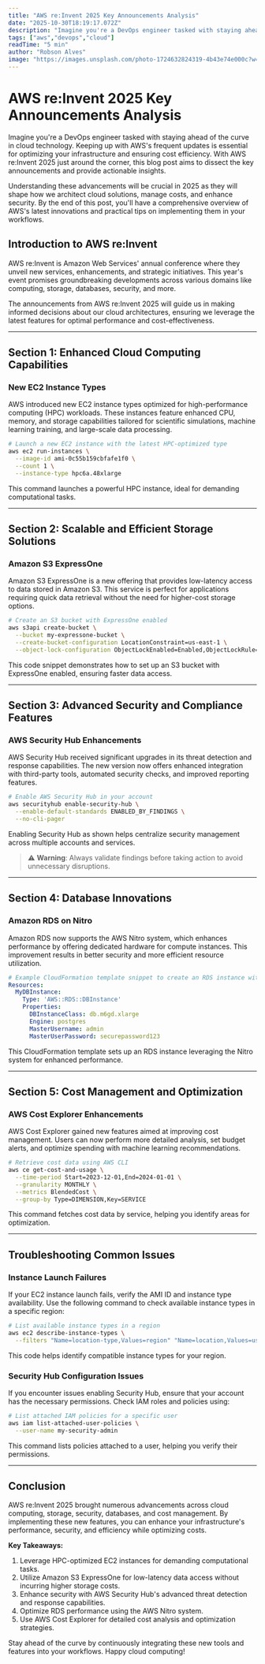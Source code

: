 ```yaml
---
title: "AWS re:Invent 2025 Key Announcements Analysis"
date: "2025-10-30T18:19:17.072Z"
description: "Imagine you're a DevOps engineer tasked with staying ahead of the curve in cloud technology. Keeping up with AWS's frequent updates is essential for optimi..."
tags: ["aws","devops","cloud"]
readTime: "5 min"
author: "Robson Alves"
image: "https://images.unsplash.com/photo-1724632824319-4b43e74e000c?w=1200image: "https://images.unsplash.com/photo-iM8dxccK1sY?w=1200&q=80"q=80"
---
```

# AWS re:Invent 2025 Key Announcements Analysis

Imagine you're a DevOps engineer tasked with staying ahead of the curve in cloud technology. Keeping up with AWS's frequent updates is essential for optimizing your infrastructure and ensuring cost efficiency. With AWS re:Invent 2025 just around the corner, this blog post aims to dissect the key announcements and provide actionable insights.

Understanding these advancements will be crucial in 2025 as they will shape how we architect cloud solutions, manage costs, and enhance security. By the end of this post, you'll have a comprehensive overview of AWS's latest innovations and practical tips on implementing them in your workflows.

## Introduction to AWS re:Invent

AWS re:Invent is Amazon Web Services' annual conference where they unveil new services, enhancements, and strategic initiatives. This year's event promises groundbreaking developments across various domains like computing, storage, databases, security, and more.

The announcements from AWS re:Invent 2025 will guide us in making informed decisions about our cloud architectures, ensuring we leverage the latest features for optimal performance and cost-effectiveness.

---

## Section 1: Enhanced Cloud Computing Capabilities

### New EC2 Instance Types

AWS introduced new EC2 instance types optimized for high-performance computing (HPC) workloads. These instances feature enhanced CPU, memory, and storage capabilities tailored for scientific simulations, machine learning training, and large-scale data processing.

```bash
# Launch a new EC2 instance with the latest HPC-optimized type
aws ec2 run-instances \
  --image-id ami-0c55b159cbfafe1f0 \
  --count 1 \
  --instance-type hpc6a.48xlarge
```

This command launches a powerful HPC instance, ideal for demanding computational tasks.

---

## Section 2: Scalable and Efficient Storage Solutions

### Amazon S3 ExpressOne

Amazon S3 ExpressOne is a new offering that provides low-latency access to data stored in Amazon S3. This service is perfect for applications requiring quick data retrieval without the need for higher-cost storage options.

```bash
# Create an S3 bucket with ExpressOne enabled
aws s3api create-bucket \
  --bucket my-expressone-bucket \
  --create-bucket-configuration LocationConstraint=us-east-1 \
  --object-lock-configuration ObjectLockEnabled=Enabled,ObjectLockRule={DefaultRetention={Mode=GOVERNANCE,Days=30}}
```

This code snippet demonstrates how to set up an S3 bucket with ExpressOne enabled, ensuring faster data access.

---

## Section 3: Advanced Security and Compliance Features

### AWS Security Hub Enhancements

AWS Security Hub received significant upgrades in its threat detection and response capabilities. The new version now offers enhanced integration with third-party tools, automated security checks, and improved reporting features.

```bash
# Enable AWS Security Hub in your account
aws securityhub enable-security-hub \
  --enable-default-standards ENABLED_BY_FINDINGS \
  --no-cli-pager
```

Enabling Security Hub as shown helps centralize security management across multiple accounts and services.

> ⚠️ **Warning**: Always validate findings before taking action to avoid unnecessary disruptions.

---

## Section 4: Database Innovations

### Amazon RDS on Nitro

Amazon RDS now supports the AWS Nitro system, which enhances performance by offering dedicated hardware for compute instances. This improvement results in better security and more efficient resource utilization.

```yaml
# Example CloudFormation template snippet to create an RDS instance with Nitro support
Resources:
  MyDBInstance:
    Type: 'AWS::RDS::DBInstance'
    Properties:
      DBInstanceClass: db.m6gd.xlarge
      Engine: postgres
      MasterUsername: admin
      MasterUserPassword: securepassword123
```

This CloudFormation template sets up an RDS instance leveraging the Nitro system for enhanced performance.

---

## Section 5: Cost Management and Optimization

### AWS Cost Explorer Enhancements

AWS Cost Explorer gained new features aimed at improving cost management. Users can now perform more detailed analysis, set budget alerts, and optimize spending with machine learning recommendations.

```bash
# Retrieve cost data using AWS CLI
aws ce get-cost-and-usage \
  --time-period Start=2023-12-01,End=2024-01-01 \
  --granularity MONTHLY \
  --metrics BlendedCost \
  --group-by Type=DIMENSION,Key=SERVICE
```

This command fetches cost data by service, helping you identify areas for optimization.

---

## Troubleshooting Common Issues

### Instance Launch Failures

If your EC2 instance launch fails, verify the AMI ID and instance type availability. Use the following command to check available instance types in a specific region:

```bash
# List available instance types in a region
aws ec2 describe-instance-types \
  --filters "Name=location-type,Values=region" "Name=location,Values=us-east-1"
```

This code helps identify compatible instance types for your region.

### Security Hub Configuration Issues

If you encounter issues enabling Security Hub, ensure that your account has the necessary permissions. Check IAM roles and policies using:

```bash
# List attached IAM policies for a specific user
aws iam list-attached-user-policies \
  --user-name my-security-admin
```

This command lists policies attached to a user, helping you verify their permissions.

---

## Conclusion

AWS re:Invent 2025 brought numerous advancements across cloud computing, storage, security, databases, and cost management. By implementing these new features, you can enhance your infrastructure's performance, security, and efficiency while optimizing costs.

**Key Takeaways:**

1. Leverage HPC-optimized EC2 instances for demanding computational tasks.
2. Utilize Amazon S3 ExpressOne for low-latency data access without incurring higher storage costs.
3. Enhance security with AWS Security Hub's advanced threat detection and response capabilities.
4. Optimize RDS performance using the AWS Nitro system.
5. Use AWS Cost Explorer for detailed cost analysis and optimization strategies.

Stay ahead of the curve by continuously integrating these new tools and features into your workflows. Happy cloud computing!